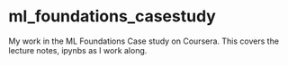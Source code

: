 # ml_foundations_casestudy
My work in the ML Foundations Case study on Coursera. This covers the lecture notes, ipynbs as I work along.
